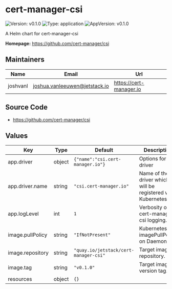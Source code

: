 # cert-manager-csi

![Version: v0.1.0](https://img.shields.io/badge/Version-v0.1.0-informational?style=flat-square) ![Type: application](https://img.shields.io/badge/Type-application-informational?style=flat-square) ![AppVersion: v0.1.0](https://img.shields.io/badge/AppVersion-v0.1.0-informational?style=flat-square)

A Helm chart for cert-manager-csi

**Homepage:** <https://github.com/cert-manager/csi>

## Maintainers

| Name | Email | Url |
| ---- | ------ | --- |
| joshvanl | joshua.vanleeuwen@jetstack.io | https://cert-manager.io |

## Source Code

* <https://github.com/cert-manager/csi>

## Values

| Key | Type | Default | Description |
|-----|------|---------|-------------|
| app.driver | object | `{"name":"csi.cert-manager.io"}` | Options for CSI driver |
| app.driver.name | string | `"csi.cert-manager.io"` | Name of the driver which will be registered with Kubernetes. |
| app.logLevel | int | `1` | Verbosity of cert-manager-csi logging. |
| image.pullPolicy | string | `"IfNotPresent"` | Kubernetes imagePullPolicy on DaemonSet. |
| image.repository | string | `"quay.io/jetstack/cert-manager-csi"` | Target image repository. |
| image.tag | string | `"v0.1.0"` | Target image version tag. |
| resources | object | `{}` |  |

